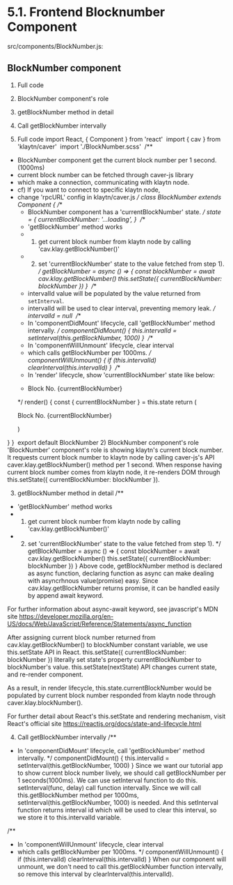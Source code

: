 # 5.1. Frontend Blocknumber Component

src/components/BlockNumber.js:

## BlockNumber component
1) Full code
2) BlockNumber component's role
3) getBlockNumber method in detail
4) Call getBlockNumber intervally

1) Full code
import React, { Component } from 'react'
​
import { cav } from 'klaytn/caver'
​
import './BlockNumber.scss'
​
/**
 * BlockNumber component get the current block number per 1 second.(1000ms)
 * current block number can be fetched through caver-js library
 * which make a connection, communicating with klaytn node.
 * cf) If you want to connect to specific klaytn node,
 * change 'rpcURL' config in klaytn/caver.js
 */
class BlockNumber extends Component {
  /**
   * BlockNumber component has a 'currentBlockNumber' state.
   */
  state = {
    currentBlockNumber: '...loading',
  }
​
  /**
   * 'getBlockNumber' method works
   * 1) get current block number from klaytn node by calling 'cav.klay.getBlockNumber()'
   * 2) set 'currentBlockNumber' state to the value fetched from step 1).
   */
  getBlockNumber = async () => {
    const blockNumber = await cav.klay.getBlockNumber()
    this.setState({ currentBlockNumber: blockNumber })
  }
​
  /**
   * intervalId value will be populated by the value returned from `setInterval`.
   * intervalId will be used to clear interval, preventing memory leak.
   */
  intervalId = null
​
  /**
   * In 'componentDidMount' lifecycle, call 'getBlockNumber' method intervally.
   */
  componentDidMount() {
    this.intervalId = setInterval(this.getBlockNumber, 1000)
  }
​
  /**
   * In 'componentWillUnmount' lifecycle, clear interval
   * which calls getBlockNumber per 1000ms.
   */
  componentWillUnmount() {
    if (this.intervalId) clearInterval(this.intervalId)
  }
​
  /**
   * In 'render' lifecycle, show 'currentBlockNumber' state like below:
   * <p>Block No. {currentBlockNumber}</p>
   */
  render() {
    const { currentBlockNumber } = this.state
    return (
      <div className="BlockNumber">
        <p className="BlockNumber__current">Block No. {currentBlockNumber}</p>
      </div>
    )
  }
}
​
export default BlockNumber
2) BlockNumber component's role
'BlockNumber' component's role is showing klaytn's current block number.
It requests current block number to klaytn node by calling caver-js's API caver.klay.getBlockNumber() method per 1 second. When response having current block number comes from klaytn node, it re-renders DOM through this.setState({ currentBlockNumber: blockNumber }).

3) getBlockNumber method in detail
/**
 * 'getBlockNumber' method works
 * 1) get current block number from klaytn node by calling 'cav.klay.getBlockNumber()'
 * 2) set 'currentBlockNumber' state to the value fetched from step 1).
 */
getBlockNumber = async () => {
  const blockNumber = await cav.klay.getBlockNumber()
  this.setState({ currentBlockNumber: blockNumber })
}
Above code, getBlockNumber method is declared as async function, declaring function as async can make dealing with asyncrhnous value(promise) easy. Since cav.klay.getBlockNumber returns promise, it can be handled easily by append await keyword.

For further information about async-await keyword, see javascript's MDN site https://developer.mozilla.org/en-US/docs/Web/JavaScript/Reference/Statements/async_function​

After assigning current block number returned from cav.klay.getBlockNumber() to blockNumber constant variable, we use this.setState API in React. this.setState({ currentBlockNumber: blockNumber }) literally set state's property currentBlockNumber to blockNumber's value. this.setState(nextState) API changes current state, and re-render component.

As a result, in render lifecycle, this.state.currentBlockNumber would be populated by current block number responded from klaytn node through caver.klay.blockNumber().

For further detail about React's this.setState and rendering mechanism, visit React's official site https://reactjs.org/docs/state-and-lifecycle.html​

4) Call getBlockNumber intervally
/**
 * In 'componentDidMount' lifecycle, call 'getBlockNumber' method intervally.
 */
componentDidMount() {
  this.intervalId = setInterval(this.getBlockNumber, 1000)
}
Since we want our tutorial app to show current block number lively, we should call getBlockNumber per 1 seconds(1000ms). We can use setInterval function to do this. setInterval(func, delay) call function intervally. Since we will call this.getBlockNumber method per 1000ms, setInterval(this.getBlockNumber, 1000) is needed. And this setInterval function returns interval id which will be used to clear this interval, so we store it to this.intervalId variable.

/**
 * In 'componentWillUnmount' lifecycle, clear interval
 * which calls getBlockNumber per 1000ms.
 */
componentWillUnmount() {
  if (this.intervalId) clearInterval(this.intervalId)
}
When our component will unmount, we don't need to call this.getBlockNumber function intervally, so remove this interval by clearInterval(this.intervalId).
